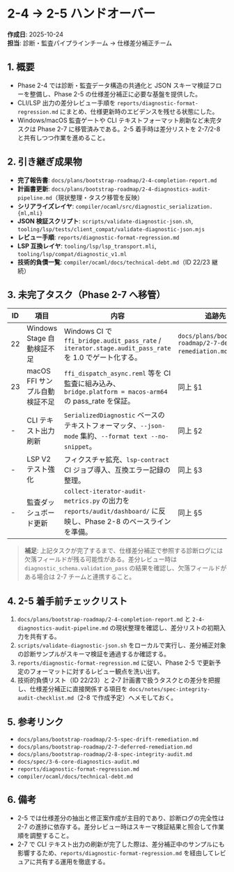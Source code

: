 # 2-4 → 2-5 ハンドオーバー

**作成日**: 2025-10-24  
**担当**: 診断・監査パイプラインチーム → 仕様差分補正チーム

## 1. 概要
- Phase 2-4 では診断・監査データ構造の共通化と JSON スキーマ検証フローを整備し、Phase 2-5 の仕様差分補正に必要な基盤を提供した。
- CLI/LSP 出力の差分レビュー手順を `reports/diagnostic-format-regression.md` にまとめ、仕様更新時のエビデンスを残せる状態にした。
- Windows/macOS 監査ゲートや CLI テキストフォーマット刷新など未完タスクは Phase 2-7 に移管済みである。2-5 着手時は差分リストを 2-7/2-8 と共有しつつ作業を進めること。

## 2. 引き継ぎ成果物
- **完了報告書**: `docs/plans/bootstrap-roadmap/2-4-completion-report.md`
- **計画書更新**: `docs/plans/bootstrap-roadmap/2-4-diagnostics-audit-pipeline.md`（現状整理・タスク移管を反映）
- **シリアライズレイヤ**: `compiler/ocaml/src/diagnostic_serialization.{ml,mli}`
- **JSON 検証スクリプト**: `scripts/validate-diagnostic-json.sh`, `tooling/lsp/tests/client_compat/validate-diagnostic-json.mjs`
- **レビュー手順**: `reports/diagnostic-format-regression.md`
- **LSP 互換レイヤ**: `tooling/lsp/lsp_transport.mli`, `tooling/lsp/compat/diagnostic_v1.ml`
- **技術的負債一覧**: `compiler/ocaml/docs/technical-debt.md`（ID 22/23 継続）

## 3. 未完了タスク（Phase 2-7 へ移管）
| ID | 項目 | 内容 | 追跡先 |
|----|------|------|--------|
| 22 | Windows Stage 自動検証不足 | Windows CI で `ffi_bridge.audit_pass_rate` / `iterator.stage.audit_pass_rate` を 1.0 でゲート化する。 | `docs/plans/bootstrap-roadmap/2-7-deferred-remediation.md` §1 |
| 23 | macOS FFI サンプル自動検証不足 | `ffi_dispatch_async.reml` 等を CI 監査に組み込み、`bridge.platform = macos-arm64` の pass_rate を保証。 | 同上 §1 |
| - | CLI テキスト出力刷新 | `SerializedDiagnostic` ベースのテキストフォーマッタ、`--json-mode` 集約、`--format text --no-snippet`。 | 同上 §2 |
| - | LSP V2 テスト強化 | フィクスチャ拡充、`lsp-contract` CI ジョブ導入、互換エラー記録の整理。 | 同上 §3 |
| - | 監査ダッシュボード更新 | `collect-iterator-audit-metrics.py` の出力を `reports/audit/dashboard/` に反映し、Phase 2-8 のベースラインを準備。 | 同上 §5 |

> **補足**: 上記タスクが完了するまで、仕様差分補正で参照する診断ログには欠落フィールドが残る可能性がある。差分レビュー時は `diagnostic_schema.validation_pass` の結果を確認し、欠落フィールドがある場合は 2-7 チームと連携すること。

## 4. 2-5 着手前チェックリスト
1. `docs/plans/bootstrap-roadmap/2-4-completion-report.md` と `2-4-diagnostics-audit-pipeline.md` の現状整理を確認し、差分リストの初期入力を共有する。
2. `scripts/validate-diagnostic-json.sh` をローカルで実行し、差分補正対象の診断サンプルがスキーマ検証を通過するか確認する。
3. `reports/diagnostic-format-regression.md` に従い、Phase 2-5 で更新予定のフォーマットに対するレビュー観点を洗い出す。
4. 技術的負債リスト（ID 22/23）と 2-7 計画書で扱うタスクとの差分を把握し、仕様差分補正に直接関係する項目を `docs/notes/spec-integrity-audit-checklist.md`（2-8 で作成予定）へメモしておく。

## 5. 参考リンク
- `docs/plans/bootstrap-roadmap/2-5-spec-drift-remediation.md`
- `docs/plans/bootstrap-roadmap/2-7-deferred-remediation.md`
- `docs/plans/bootstrap-roadmap/2-8-spec-integrity-audit.md`
- `docs/spec/3-6-core-diagnostics-audit.md`
- `reports/diagnostic-format-regression.md`
- `compiler/ocaml/docs/technical-debt.md`

## 6. 備考
- 2-5 では仕様差分の抽出と修正案作成が主目的であり、診断ログの完全性は 2-7 の進捗に依存する。差分レビュー時はスキーマ検証結果と照合して作業順を調整すること。
- 2-7 で CLI テキスト出力の刷新が完了した際は、差分補正中のサンプルにも影響するため、`reports/diagnostic-format-regression.md` を経由してレビュアに共有する運用を徹底する。

